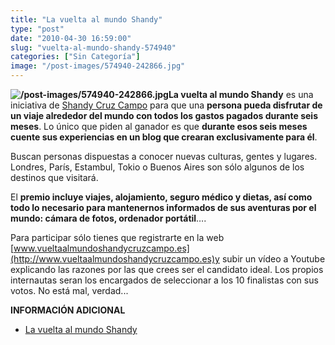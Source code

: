 ```yaml
---
title: "La vuelta al mundo Shandy"
type: "post"
date: "2010-04-30 16:59:00"
slug: "vuelta-al-mundo-shandy-574940"
categories: ["Sin Categoría"]
image: "/post-images/574940-242866.jpg"
---
```


**![/post-images/574940-242866.jpg](/post-images/574940-242866.jpg "/post-images/574940-242866.jpg")La vuelta al mundo Shandy** es una iniciativa de [Shandy Cruz Campo](http://www.shandycruzcampo.com) para que una **persona pueda disfrutar de un viaje alrededor del mundo con todos los gastos pagados durante seis meses**. Lo único que piden al ganador es que **durante esos seis meses cuente sus experiencias en un blog que crearan exclusivamente para él**.

Buscan personas dispuestas a conocer nuevas culturas, gentes y lugares. Londres, París, Estambul, Tokio o Buenos Aires son sólo algunos de los destinos que visitará.

El **premio incluye viajes, alojamiento, seguro médico y dietas, así como todo lo necesario para mantenernos informados de sus aventuras por el mundo: cámara de fotos, ordenador portátil**….

Para participar sólo tienes que registrarte en la web [www.vueltaalmundoshandycruzcampo.es](http://www.vueltaalmundoshandycruzcampo.es)y subir un vídeo a Youtube explicando las razones por las que crees ser el candidato ideal. Los propios internautas seran los encargados de seleccionar a los 10 finalistas con sus votos. No está mal, verdad...

**INFORMACIÓN ADICIONAL**

- [La vuelta al mundo Shandy](http://www.vueltaalmundoshandycruzcampo.es)